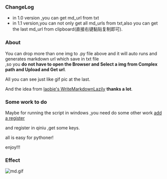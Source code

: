 
### ChangeLog

* in 1.0 version ,you can get md_url from txt
* in 1.1 version,you can not only get all md_urls from txt,also you can get the last md_url from clipboard(直接右键黏贴复制即可).



### About 

You can drop more than one img to .py file above  and it will auto runs and generates markdown url which save in txt file  
,so you **do not have to open the Browser and Select a img from Complex path and Upload and Get url**.


All you can see just like gif pic at the last.

And the idea from [laobie's WriteMarkdownLazily](https://github.com/laobie/WriteMarkdownLazily) **thanks a lot**. 


### Some work to do

Maybe for running the script in windows ,you need do some other work [add a register](https://mindlesstechnology.wordpress.com/2008/03/29/make-python-scripts-droppable-in-windows/) 

and register in qiniu ,get some keys.

all is easy  for pythoner!

enjoy!!!

### Effect

![md.gif](http://7xrl8j.com1.z0.glb.clouddn.com/md.gif)
